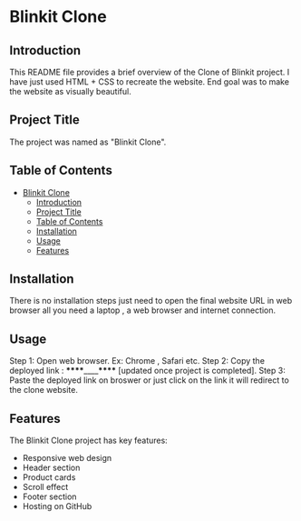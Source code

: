 # Blinkit Clone

## Introduction

This README file provides a brief overview of the Clone of Blinkit project. I have just used HTML + CSS to recreate the website. End goal was to make the website as visually beautiful.

## Project Title

The project was named as "Blinkit Clone".

## Table of Contents

- [Blinkit Clone](#blinkit-clone)
  - [Introduction](#introduction)
  - [Project Title](#project-title)
  - [Table of Contents](#table-of-contents)
  - [Installation](#installation)
  - [Usage](#usage)
  - [Features](#features)

## Installation

There is no installation steps just need to open the final website URL in web browser all you need a laptop , a web browser and internet connection.

## Usage

Step 1: Open web browser. Ex: Chrome , Safari etc.
Step 2: Copy the deployed link : **\*\*\*\***\_\_\_\_**\*\*\*\*** [updated once project is completed].
Step 3: Paste the deployed link on broswer or just click on the link it will redirect to the clone website.

## Features

The Blinkit Clone project has key features:

- Responsive web design
- Header section
- Product cards
- Scroll effect
- Footer section
- Hosting on GitHub
